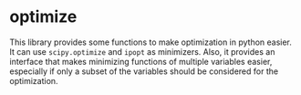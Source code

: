 optimize
========

This library provides some functions to make optimization in python easier.
It can use `scipy.optimize` and `ipopt` as minimizers. Also, it provides
an interface that makes minimizing functions of multiple variables easier,
especially if only a subset of the variables should be considered for the
optimization.
